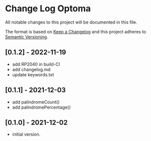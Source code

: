 # Change Log Optoma

All notable changes to this project will be documented in this file.

The format is based on [Keep a Changelog](http://keepachangelog.com/)
and this project adheres to [Semantic Versioning](http://semver.org/).


## [0.1.2] - 2022-11-19
- add RP2040 in build-CI
- add changelog.md
- update keywords.txt


## [0.1.1] - 2021-12-03
- add palindromeCount()
- add palindromePercentage()

## [0.1.0] - 2021-12-02
- initial version.

